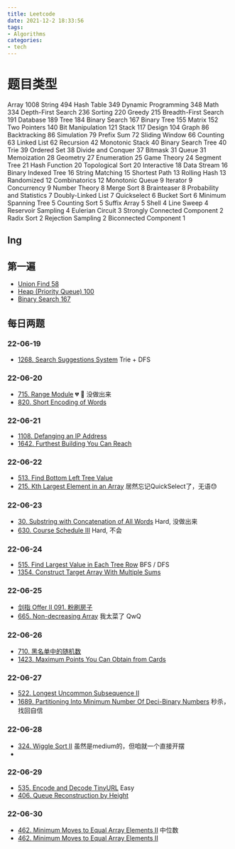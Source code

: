 ```yaml
---
title: Leetcode 
date: 2021-12-2 18:33:56
tags:
- Algorithms
categories:
- tech
---
```


# 题目类型
Array 1008
String 494
Hash Table 349
Dynamic Programming 348
Math 334
Depth-First Search 236
Sorting 220
Greedy 215
Breadth-First Search 191
Database 189 
Tree 184
Binary Search 167
Binary Tree 155
Matrix 152 
Two Pointers 140
Bit Manipulation 121
Stack 117 Design 104
Graph 86
Backtracking 86
Simulation 79
Prefix Sum 72
Sliding Window 66
Counting 63
Linked List 62
Recursion 42
Monotonic Stack 40
Binary Search Tree 40
Trie 39
Ordered Set 38
Divide and Conquer 37
Bitmask 31
Queue 31
Memoization 28
Geometry 27
Enumeration 25
Game Theory 24
Segment Tree 21
Hash Function 20
Topological Sort 20
Interactive 18
Data Stream 16
Binary Indexed Tree 16
String Matching 15
Shortest Path 13
Rolling Hash 13
Randomized 12
Combinatorics 12
Monotonic Queue 9
Iterator 9
Concurrency 9
Number Theory 8
Merge Sort 8
Brainteaser 8
Probability and Statistics 7
Doubly-Linked List 7
Quickselect 6
Bucket Sort 6
Minimum Spanning Tree 5
Counting Sort 5
Suffix Array 5
Shell 4
Line Sweep 4
Reservoir Sampling 4
Eulerian Circuit 3
Strongly Connected Component 2
Radix Sort 2
Rejection Sampling 2
Biconnected Component 1

## Ing


## 第一遍
* [Union Find 58](https://leetcode.com/tag/union-find/)
* [Heap (Priority Queue) 100](https://leetcode.com/tag/heap-priority-queue/)
* [Binary Search 167](https://leetcode.com/tag/binary-search/)

## 每日两题
### 22-06-19
* [1268. Search Suggestions System](https://leetcode.com/problems/search-suggestions-system/) Trie + DFS 

### 22-06-20
* [715. Range Module](https://leetcode.cn/problems/range-module/) 💔 🚩 没做出来
* [820. Short Encoding of Words](https://leetcode.com/problems/short-encoding-of-words/)

### 22-06-21
* [1108. Defanging an IP Address](https://leetcode.cn/problems/defanging-an-ip-address/)
* [1642. Furthest Building You Can Reach](https://leetcode.com/problems/furthest-building-you-can-reach/)

### 22-06-22
* [513. Find Bottom Left Tree Value](https://leetcode.cn/problems/find-bottom-left-tree-value/)
* [215. Kth Largest Element in an Array](https://leetcode.com/problems/kth-largest-element-in-an-array/) 居然忘记QuickSelect了，无语😓

### 22-06-23
* [30. Substring with Concatenation of All Words](https://leetcode.cn/problems/substring-with-concatenation-of-all-words/) Hard, 没做出来
* [630. Course Schedule III](https://leetcode.com/problems/course-schedule-iii/) Hard, 不会

### 22-06-24
* [515. Find Largest Value in Each Tree Row](https://leetcode.cn/problems/find-largest-value-in-each-tree-row/) BFS / DFS
* [1354. Construct Target Array With Multiple Sums](https://leetcode.com/problems/construct-target-array-with-multiple-sums/)

### 22-06-25
* [剑指 Offer II 091. 粉刷房子](https://leetcode.cn/problems/JEj789/)
* [665. Non-decreasing Array](https://leetcode.com/problems/non-decreasing-array/) 我太菜了 QwQ

### 22-06-26
* [710. 黑名单中的随机数](https://leetcode.cn/problems/random-pick-with-blacklist/)
* [1423. Maximum Points You Can Obtain from Cards](https://leetcode.com/problems/maximum-points-you-can-obtain-from-cards/)

### 22-06-27
* [522. Longest Uncommon Subsequence II](https://leetcode.cn/problems/longest-uncommon-subsequence-ii/)
* [1689. Partitioning Into Minimum Number Of Deci-Binary Numbers](https://leetcode.com/problems/partitioning-into-minimum-number-of-deci-binary-numbers/) 秒杀，找回自信 

### 22-06-28
* [324. Wiggle Sort II](https://leetcode.cn/problems/wiggle-sort-ii/) 虽然是medium的，但咱就一个直接开摆
* []()

### 22-06-29
* [535. Encode and Decode TinyURL](https://leetcode.cn/problems/encode-and-decode-tinyurl) Easy
* [406. Queue Reconstruction by Height](https://leetcode.com/problems/queue-reconstruction-by-height/)

### 22-06-30
* [462. Minimum Moves to Equal Array Elements II](https://leetcode.com/problems/minimum-moves-to-equal-array-elements-ii/) 中位数
* [462. Minimum Moves to Equal Array Elements II](https://leetcode.com/problems/minimum-moves-to-equal-array-elements-ii/)